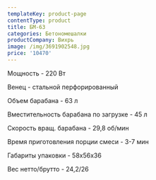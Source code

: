 ```yaml
---
templateKey: product-page
contentType: product
title: БМ-63
categories: Бетономешалки
productCompany: Вихрь
image: /img/3691902548.jpg
price: '10470'
---
```

Мощность - 220 Вт

Венец - стальной перфорированный

Объем барабана - 63 л

Вместительность барабана по загрузке - 45 л

Скорость вращ. барабана - 29,8 об/мин

Время приготовления порции смеси - 3-7 мин

Габариты упаковки - 58х56х36

Вес нетто/брутто - 24,2/26
